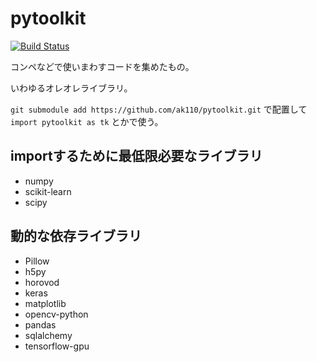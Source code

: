 # pytoolkit

[![Build Status](https://travis-ci.org/ak110/pytoolkit.svg?branch=master)](https://travis-ci.org/ak110/pytoolkit)

コンペなどで使いまわすコードを集めたもの。

いわゆるオレオレライブラリ。

`git submodule add https://github.com/ak110/pytoolkit.git` で配置して `import pytoolkit as tk` とかで使う。

## importするために最低限必要なライブラリ

- numpy
- scikit-learn
- scipy

## 動的な依存ライブラリ

- Pillow
- h5py
- horovod
- keras
- matplotlib
- opencv-python
- pandas
- sqlalchemy
- tensorflow-gpu
